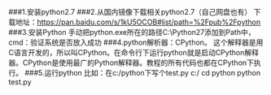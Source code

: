 ###1.安装python2.7
###2.从国内镜像下载相关python2.7（自己网盘也有）
下载地址：https://pan.baidu.com/s/1kU5OCOB#list/path=%2Fpub%2Fpython
###3.安装Python
手动把python.exe所在的路径C:\Python27添加到Path中，cmd：验证系统是否放入成功
###4.python解析器：CPython。
这个解释器是用C语言开发的，所以叫CPython。在命令行下运行python就是启动CPython解释器。CPython是使用最广的Python解释器。教程的所有代码也都在CPython下执行。
###5.运行python
比如：在c:/python下写个test.py
c:/
cd python
python test.py
